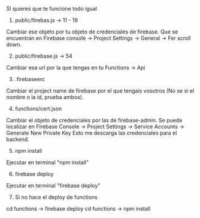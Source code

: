 SI quieres que te funcione todo igual


1. public/firebas.js -> 11 - 19

Cambiar ese objeto por tu objeto de credenciales de firebase.
Que se encuentran en 
Firebase console -> Project Settings -> General -> Fer scroll down.



2. public/firebase.js -> 54

Cambiar esa url por la que tengas en tu Functions -> Api



3. .firebaseerc

Cambiar el project name de firebase por el que tengais vosotros (No se si el nombre o la id, prueba ambos). 



4. functions/cert.json

Cambiar el objeto de credenciales por las de firebase-admin. Se puede localizar en 
Firebase Console -> Project Settings -> Service Accounts -> Generate New Private Key
Esto me descarga las credenciales para el backend.


5. npm install

Ejecutar en terminal "npm install"


6. firebase deploy

Ejecutar en terminal "firebase deploy"


7. Si no hace el deploy de functions

cd functions -> firebase deploy 
cd functions -> npm install